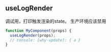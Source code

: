 ## useLogRender

调试用，打印触发渲染的state。
生产环境应该禁用

```javascript
function MyComponent(props) {
  useLogRender(props);
  // console: [why-update]: { a }
}
```